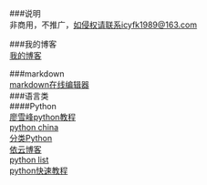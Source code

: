 ###说明  
非商用，不推广，如侵权请联系icyfk1989@163.com

###我的博客  
[我的博客](http://www.jianshu.com/u/347ae48e48e3)  

###markdown  
[markdown在线编辑器](https://stackedit.io/)  
###语言类  
####Python  
[廖雪峰python教程](http://www.liaoxuefeng.com/wiki/001374738125095c955c1e6d8bb493182103fac9270762a000)  
[python china](http://python-china.org/)  
[分类Python](https://www.keakon.net/category/Python)  
[依云博客](http://blog.lilydjwg.me/tag/python)  
[python list](http://blog.lilydjwg.me/tag/python)  
[python快速教程](http://www.cnblogs.com/vamei/archive/2012/09/13/2682778.html)  
